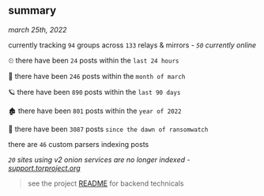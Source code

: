 
## summary
_march 25th, 2022_

currently tracking `94` groups across `133` relays & mirrors - _`50` currently online_

⏲ there have been `24` posts within the `last 24 hours`

🦈 there have been `246` posts within the `month of march`

🪐 there have been `890` posts within the `last 90 days`

🏚 there have been `801` posts within the `year of 2022`

🦕 there have been `3087` posts `since the dawn of ransomwatch`

there are `46` custom parsers indexing posts

_`20` sites using v2 onion services are no longer indexed - [support.torproject.org](https://support.torproject.org/onionservices/v2-deprecation/)_

> see the project [README](https://github.com/thetanz/ransomwatch#ransomwatch--) for backend technicals
